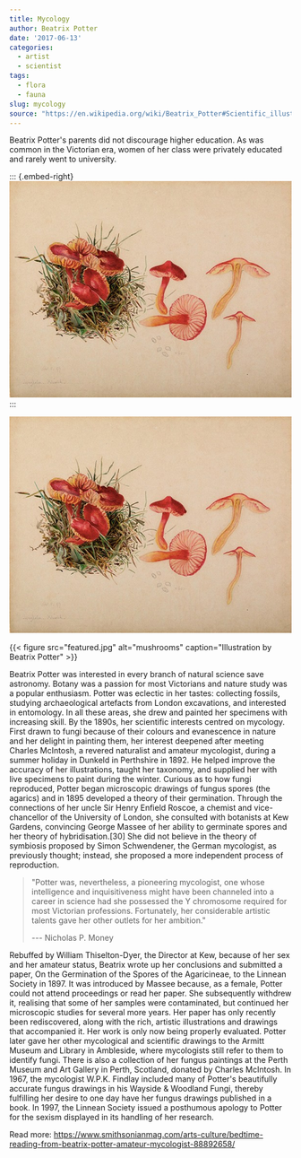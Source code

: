 ```yaml
---
title: Mycology
author: Beatrix Potter
date: '2017-06-13'
categories:
  - artist
  - scientist
tags:
  - flora
  - fauna
slug: mycology
source: "https://en.wikipedia.org/wiki/Beatrix_Potter#Scientific_illustrations_and_work_in_mycology"
---
```


Beatrix Potter's parents did not discourage higher education. As was common in the Victorian era, women of her class were privately educated and rarely went to university.

::: {.embed-right}
![mycology illustration](featured.jpg)
:::

<div class="embed-right">

![mycology illustration](featured.jpg)

</div>

<div class="embed-right">

{{< figure src="featured.jpg" alt="mushrooms" caption="Illustration by Beatrix Potter" >}}

</div>

Beatrix Potter was interested in every branch of natural science save astronomy. Botany was a passion for most Victorians and nature study was a popular enthusiasm. Potter was eclectic in her tastes: collecting fossils, studying archaeological artefacts from London excavations, and interested in entomology. In all these areas, she drew and painted her specimens with increasing skill. By the 1890s, her scientific interests centred on mycology. First drawn to fungi because of their colours and evanescence in nature and her delight in painting them, her interest deepened after meeting Charles McIntosh, a revered naturalist and amateur mycologist, during a summer holiday in Dunkeld in Perthshire in 1892. He helped improve the accuracy of her illustrations, taught her taxonomy, and supplied her with live specimens to paint during the winter. Curious as to how fungi reproduced, Potter began microscopic drawings of fungus spores (the agarics) and in 1895 developed a theory of their germination. Through the connections of her uncle Sir Henry Enfield Roscoe, a chemist and vice-chancellor of the University of London, she consulted with botanists at Kew Gardens, convincing George Massee of her ability to germinate spores and her theory of hybridisation.[30] She did not believe in the theory of symbiosis proposed by Simon Schwendener, the German mycologist, as previously thought; instead, she proposed a more independent process of reproduction.

> "Potter was, nevertheless, a pioneering mycologist, one whose intelligence and inquisitiveness might have been channeled into a career in science had she possessed the Y chromosome required for most Victorian professions. Fortunately, her considerable artistic talents gave her other outlets for her ambition."
>
> --- Nicholas P. Money

Rebuffed by William Thiselton-Dyer, the Director at Kew, because of her sex and her amateur status, Beatrix wrote up her conclusions and submitted a paper, On the Germination of the Spores of the Agaricineae, to the Linnean Society in 1897. It was introduced by Massee because, as a female, Potter could not attend proceedings or read her paper. She subsequently withdrew it, realising that some of her samples were contaminated, but continued her microscopic studies for several more years. Her paper has only recently been rediscovered, along with the rich, artistic illustrations and drawings that accompanied it. Her work is only now being properly evaluated. Potter later gave her other mycological and scientific drawings to the Armitt Museum and Library in Ambleside, where mycologists still refer to them to identify fungi. There is also a collection of her fungus paintings at the Perth Museum and Art Gallery in Perth, Scotland, donated by Charles McIntosh. In 1967, the mycologist W.P.K. Findlay included many of Potter's beautifully accurate fungus drawings in his Wayside & Woodland Fungi, thereby fulfilling her desire to one day have her fungus drawings published in a book. In 1997, the Linnean Society issued a posthumous apology to Potter for the sexism displayed in its handling of her research.

Read more: <https://www.smithsonianmag.com/arts-culture/bedtime-reading-from-beatrix-potter-amateur-mycologist-88892658/>
